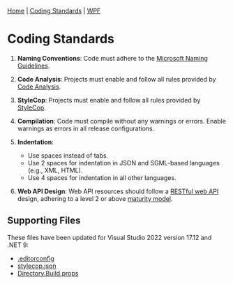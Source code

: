 [Home](../index.md) | [Coding Standards](../standards/index.md) | [WPF](../wpf/index.md)

# Coding Standards

1. **Naming Conventions**: Code must adhere to the [Microsoft Naming Guidelines](https://learn.microsoft.com/en-us/dotnet/standard/design-guidelines/naming-guidelines).

2. **Code Analysis**: Projects must enable and follow all rules provided by [Code Analysis](https://learn.microsoft.com/en-us/visualstudio/code-quality/?view=vs-2022).

3. **StyleCop**: Projects must enable and follow all rules provided by [StyleCop](https://github.com/DotNetAnalyzers/StyleCopAnalyzers).

4. **Compilation**: Code must compile without any warnings or errors. Enable warnings as errors in all release configurations.

5. **Indentation**:
   - Use spaces instead of tabs.
   - Use 2 spaces for indentation in JSON and SGML-based languages (e.g., XML, HTML).
   - Use 4 spaces for indentation in all other languages.

6. **Web API Design**: Web API resources should follow a [RESTful web API](https://learn.microsoft.com/en-us/azure/architecture/best-practices/api-design) design, adhering to a level 2 or above [maturity model](https://martinfowler.com/articles/richardsonMaturityModel.html).

## Supporting Files

These files have been updated for Visual Studio 2022 version 17.12 and .NET 9:

- [.editorconfig](editorconfig)
- [stylecop.json](stylecop.json)
- [Directory.Build.props](Directory.Build.props)